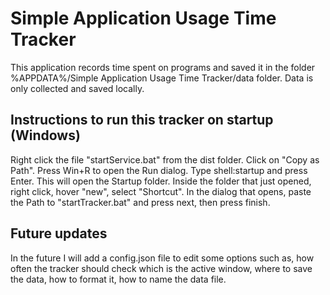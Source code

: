 # Simple Application Usage Time Tracker
This application records time spent on programs and saved it in the folder %APPDATA%/Simple Application Usage Time Tracker/data folder. Data is only collected and saved locally.

## Instructions to run this tracker on startup (Windows)

Right click the file "startService.bat" from the dist folder.
Click on "Copy as Path".
Press Win+R to open the Run dialog.
Type shell:startup and press Enter. This will open the Startup folder.
Inside the folder that just opened, right click, hover "new", select "Shortcut".
In the dialog that opens, paste the Path to "startTracker.bat" and press next, then press finish.


## Future updates
In the future I will add a config.json file to edit some options such as, how often the tracker should check which is the active window, where to save the data, how to format it, how to name the data file.